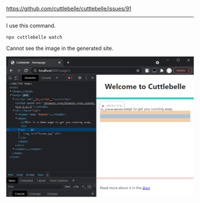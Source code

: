 https://github.com/cuttlebelle/cuttlebelle/issues/91

---

I use this command.

```
npx cuttlebelle watch
```

Cannot see the image in the generated site.

![](README/Snipaste_2022-04-07_22-52-50.png)

